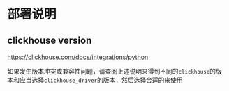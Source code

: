 # 部署说明

## clickhouse version

<https://clickhouse.com/docs/integrations/python>

如果发生版本冲突或兼容性问题，请查阅上述说明来得到不同的`clickhouse`的版本和应当选择`clickhouse_driver`的版本，然后选择合适的来使用
